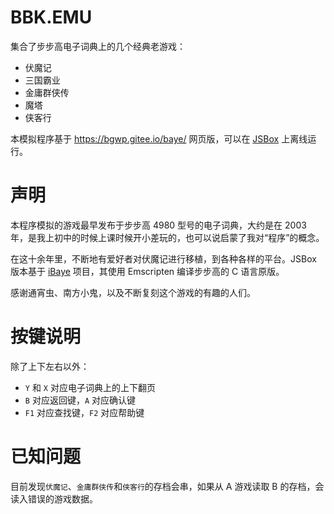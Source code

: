 # BBK.EMU

集合了步步高电子词典上的几个经典老游戏：

- 伏魔记
- 三国霸业
- 金庸群侠传
- 魔塔
- 侠客行

本模拟程序基于 https://bgwp.gitee.io/baye/ 网页版，可以在 [JSBox](https://apps.apple.com/cn/app/id1312014438) 上离线运行。

# 声明

本程序模拟的游戏最早发布于步步高 4980 型号的电子词典，大约是在 2003 年，是我上初中的时候上课时候开小差玩的，也可以说启蒙了我对“程序”的概念。

在这十余年里，不断地有爱好者对伏魔记进行移植，到各种各样的平台。JSBox 版本基于 [iBaye](https://gitee.com/bgwp/iBaye) 项目，其使用 Emscripten 编译步步高的 C 语言原版。

感谢通宵虫、南方小鬼，以及不断复刻这个游戏的有趣的人们。

# 按键说明

除了上下左右以外：

- `Y` 和 `X` 对应电子词典上的上下翻页
- `B` 对应返回键，`A` 对应确认键
- `F1` 对应查找键，`F2` 对应帮助键

# 已知问题

目前发现`伏魔记`、`金庸群侠传`和`侠客行`的存档会串，如果从 A 游戏读取 B 的存档，会读入错误的游戏数据。
